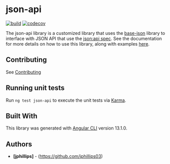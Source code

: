 # json-api

[![build](https://github.com/ngx-material-dashboard/ngx-material-dashboard/actions/workflows/build.yml/badge.svg)](https://github.com/ngx-material-dashboard/ngx-material-dashboard/actions/workflows/build.yml)
[![codecov](https://codecov.io/gh/ngx-material-dashboard/ngx-material-dashboard/branch/main/graph/badge.svg?flag=json-api)](https://app.codecov.io/gh/ngx-material-dashboard/ngx-material-dashboard/tree/main/projects/json-api)

The json-api library is a customized library that uses the [base-json](https://ngx-material-dashboard.github.io/ngx-material-dashboard/base-json) library to
interface with JSON API that use the [json:api spec](https://jsonapi.org/). See the documentation for more details on how to use this library, along with examples [here](https://ngx-material-dashboard.github.io/ngx-material-dashboard/json-api).

## Contributing

See [Contributing](https://github.com/ngx-material-dashboard/ngx-material-dashboard/blob/main/CONTRIBUTING.md)

## Running unit tests

Run `ng test json-api` to execute the unit tests via
[Karma](https://karma-runner.github.io).

## Built With

This library was generated with [Angular CLI](https://github.com/angular/angular-cli)
version 13.1.0.

## Authors

* **[jphillips]** - (https://github.com/jphillips03)

